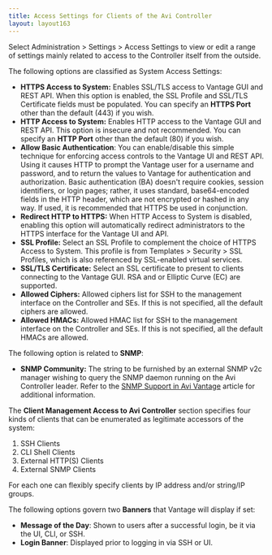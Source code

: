 ```yaml
---
title: Access Settings for Clients of the Avi Controller
layout: layout163
---
```

Select Administration &gt; Settings &gt; Access Settings to view or edit a range of settings mainly related to access to the Controller itself from the outside.

The following options are classified as System Access Settings:

* **HTTPS Access to System:** Enables SSL/TLS access to Vantage GUI and REST API. When this option is enabled, the SSL Profile and SSL/TLS Certificate fields must be populated. You can specify an **HTTPS Port** other than the default (443) if you wish.
* **HTTP Access to System:** Enables HTTP access to the Vantage GUI and REST API. This option is insecure and not recommended. You can specify an **HTTP Port** other than the default (80) if you wish.
* **Allow Basic Authentication**: You can enable/disable this simple technique for enforcing access controls to the Vantage UI and REST API. Using it causes HTTP to prompt the Vantage user for a username and password, and to return the values to Vantage for authentication and authorization. Basic authentication (BA) doesn't require cookies, session identifiers, or login pages; rather, it uses standard, base64-encoded fields in the HTTP header, which are not encrypted or hashed in any way. If used, it is recommended that HTTPS be used in conjunction.
* **Redirect HTTP to HTTPS:** When HTTP Access to System is disabled, enabling this option will automatically redirect administrators to the HTTPS interface for the Vantage UI and API.
* **SSL Profile:** Select an SSL Profile to complement the choice of HTTPS Access to System. This profile is from Templates &gt; Security &gt; SSL Profiles, which is also referenced by SSL-enabled virtual services.
* **SSL/TLS Certificate:** Select an SSL certificate to present to clients connecting to the Vantage GUI. RSA and or Elliptic Curve (EC) are supported.
* **Allowed Ciphers:** Allowed ciphers list for SSH to the management interface on the Controller and SEs. If this is not specified, all the default ciphers are allowed.
* **Allowed HMACs:** Allowed HMAC list for SSH to the management interface on the Controller and SEs. If this is not specified, all the default HMACs are allowed. 

The following option is related to **SNMP**:

* **SNMP Community:** The string to be furnished by an external SNMP v2c manager wishing to query the SNMP daemon running on the Avi Controller leader. Refer to the <a href="{% vpath %}/snmp-support-in-avi-vantage">SNMP Support in Avi Vantage</a> article for additional information.

The **Client Management Access to Avi Controller** section specifies four kinds of clients that can be enumerated as legitimate accessors of the system:

<ol> 
 <li>SSH Clients</li> 
 <li>CLI Shell Clients</li> 
 <li>External HTTP(S) Clients</li> 
 <li>External SNMP Clients</li> 
</ol> 

For each one can flexibly specify clients by IP address and/or string/IP groups.

The following options govern two **Banners** that Vantage will display if set:

* **Message of the Day**: Shown to users after a successful login, be it via the UI, CLI, or SSH.
* **Login Banner**: Displayed prior to logging in via SSH or UI. 